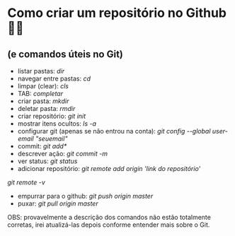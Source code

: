 # Como criar um repositório no Github :woman_technologist:

## (e comandos úteis no Git)

- listar pastas: _dir_
- navegar entre pastas: _cd_
- limpar (clear): _cls_
- TAB: _completar_
- criar pasta: _mkdir_
- deletar pasta: _rmdir_
- criar repositório: _git init_
- mostrar itens ocultos: _ls -a_
- configurar git (apenas se não entrou na conta): _git config --global user-email "seuemail"_
- commit: _git add*_
- descrever ação: _git commit -m_
- ver status: _git status_
- adicionar repositório: _git remote add origin 'link do repositório'_

_git remote -v_

- empurrar para o github: _git push origin master_
- puxar: _git pull origin master_



OBS: provavelmente a descrição dos comandos não estão totalmente corretas, irei atualizá-las depois conforme entender mais sobre o Git.